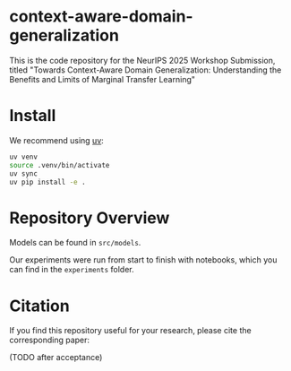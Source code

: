 # context-aware-domain-generalization
This is the code repository for the NeurIPS 2025 Workshop Submission, titled "Towards Context-Aware Domain Generalization: Understanding the Benefits and Limits of Marginal Transfer Learning"

# Install

We recommend using [uv](https://docs.astral.sh/uv/):

```bash
uv venv
source .venv/bin/activate
uv sync
uv pip install -e .
```

# Repository Overview

Models can be found in `src/models`.

Our experiments were run from start to finish with notebooks, which you can find in the `experiments` folder.

# Citation

If you find this repository useful for your research, please cite the corresponding paper:

(TODO after acceptance)

